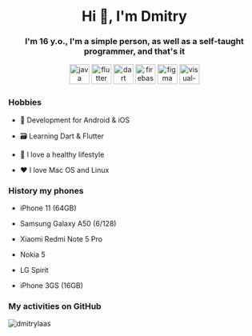 <h1 align="center">Hi 👋, I'm Dmitry</h1>
<h3 align="center">I'm 16 y.o., I'm a simple person, as well as a self-taught programmer, and that's it</h3>

<p align="center">
  <img src="https://www.vectorlogo.zone/logos/java/java-icon.svg" alt="java" width="40" height="40"/>
  <img src="https://www.vectorlogo.zone/logos/flutterio/flutterio-icon.svg" alt="flutter" width="40" height="40"/>
  <img src="https://www.vectorlogo.zone/logos/dartlang/dartlang-icon.svg" alt="dart" width="40" height="40"/>
  <img src="https://www.vectorlogo.zone/logos/firebase/firebase-icon.svg" alt="firebase" width="40" height="40"/>
  <img src="https://www.vectorlogo.zone/logos/figma/figma-icon.svg" alt="figma" width="40" height="40"/>
  <img src="https://www.vectorlogo.zone/logos/visualstudio_code/visualstudio_code-icon.svg" alt="visual-studio" width="40" height="40"/>
</p>

<h3>Hobbies</h3>

<p>
  
- 🔨 Development for Android & iOS

- 🗃 Learning Dart & Flutter

- 👟 I love a healthy lifestyle

- ❤ I love Mac OS and Linux
</p>

<h3>History my phones</h3>

<p>
  
- iPhone 11 (64GB)

- Samsung Galaxy A50 (6/128)

- Xiaomi Redmi Note 5 Pro

- Nokia 5

- LG Spirit

- iPhone 3GS (16GB)
</p>

<h3>My activities on GitHub</h3>
<p><img align="center" src="https://github-readme-stats.vercel.app/api?username=evilfy&show_icons=true" alt="dmitrylaas"/></p>
